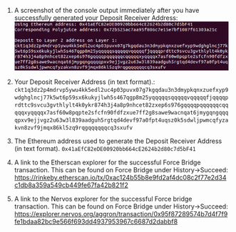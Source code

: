 1. A screenshot of the console output immediately after you have successfully generated your Deposit Receiver Address:
![Console](https://github.com/Pfed-prog/gitcoin_nervos/blob/main/task6/deposit.png)

2. Your Deposit Receiver Address (in text format).:
```ckt1q3dz2p4mdrvp5ywu4kk5edl2uc4p03puvx07g7kgqdau3n3dmypkqnxzuefxyp9wdghglncj77k5wt6p59sx6kukyjlwh5s467qgp8m25yqqqqqsqqqqqvqqqqqfjqqqqprdttc9svcu3gvthlylt4k0ykr874h3j4a8p9nhcet82zxep6s976gqqqqpqqqqqqcqqqqqxyqqqqx7asf60w8pqpte2sfcfn90fdfzxue7ff2g8sawe9wacnqat6jmygqngqqqqpxv9ejjvgz2u63w3l839aadguh5rgtqd4devf97a0fpt4uqsz0k5sdwljpwmcqfyzakvn8zvf9jmqx86kl5zq9rqgqqqqqqcq3sxufv```
3. The Ethereum address used to generate the Deposit Receiver Address (in text format).
```0x41aEfC82eDE00920bb664cE2624b2d80c7d5bF41```
4. A link to the Etherscan explorer for the successful Force Bridge transaction. This can be found on Force Bridge under History→Succeed:
https://rinkeby.etherscan.io/tx/0xac124b55b8e9fd2af4dc08c2f77e2d34c1db8a359a549cb449fe67fa42b821f2
5. A link to the Nervos explorer for the successful Force bridge transaction. This can be found on Force Bridge under History→Succeed:
https://explorer.nervos.org/aggron/transaction/0x95f87289574b7d4f7f9fe1bdaa82bc9e566f693dd4937953967c6687d2dabbf8
